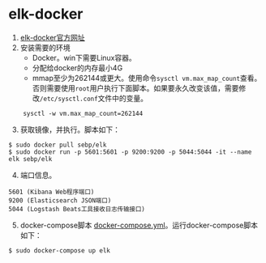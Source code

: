 # elk-docker
1. [elk-docker官方网址](https://elk-docker.readthedocs.io/)
2. 安装需要的环境
   - Docker。win下需要Linux容器。
   - 分配给docker的内存最小4G
   - mmap至少为262144或更大。使用命令`sysctl vm.max_map_count`查看。否则需要使用`root`用户执行下面脚本。如果要永久改变该值，需要修改`/etc/sysctl.conf`文件中的变量。
```
    sysctl -w vm.max_map_count=262144
```
3. 获取镜像，并执行。脚本如下：
```
$ sudo docker pull sebp/elk
$ sudo docker run -p 5601:5601 -p 9200:9200 -p 5044:5044 -it --name elk sebp/elk
```
4. 端口信息。
```
5601 (Kibana Web程序端口)
9200 (Elasticsearch JSON端口)
5044 (Logstash Beats工具接收日志传输接口)
```
5. docker-compose脚本
[docker-compose.yml](./docker-compose.yml)。运行docker-compose脚本如下：
```
$ sudo docker-compose up elk
```